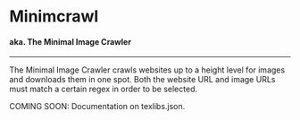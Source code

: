 # Minimcrawl

#### aka. The Minimal Image Crawler

---

The Minimal Image Crawler crawls websites up to a height level for images and downloads them in one spot.
Both the website URL and image URLs must match a certain regex in order to be selected.

COMING SOON: Documentation on texlibs.json.
